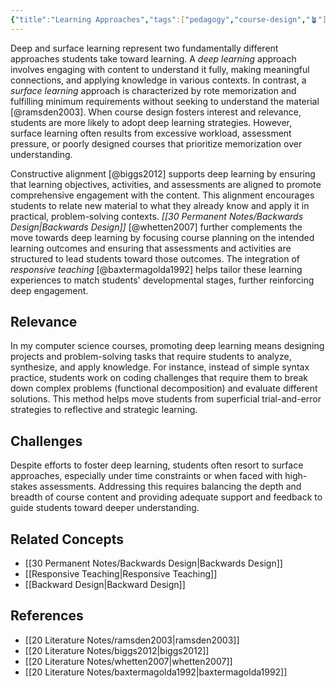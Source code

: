 ```yaml
---
{"title":"Learning Approaches","tags":["pedagogy","course-design","🪴"],"dg-publish":true,"created":"2024-08-30","modified":"2024-09-13","permalink":"/30-permanent-notes/learning-approaches/","dgPassFrontmatter":true,"updated":"2024-09-13"}
---
```



Deep and surface learning represent two fundamentally different approaches students take toward learning. A *deep learning* approach involves engaging with content to understand it fully, making meaningful connections, and applying knowledge in various contexts. In contrast, a *surface learning* approach is characterized by rote memorization and fulfilling minimum requirements without seeking to understand the material [@ramsden2003]. When course design fosters interest and relevance, students are more likely to adopt deep learning strategies. However, surface learning often results from excessive workload, assessment pressure, or poorly designed courses that prioritize memorization over understanding.

Constructive alignment [@biggs2012] supports deep learning by ensuring that learning objectives, activities, and assessments are aligned to promote comprehensive engagement with the content. This alignment encourages students to relate new material to what they already know and apply it in practical, problem-solving contexts. *[[30 Permanent Notes/Backwards Design\|Backwards Design]]* [@whetten2007] further complements the move towards deep learning by focusing course planning on the intended learning outcomes and ensuring that assessments and activities are structured to lead students toward those outcomes. The integration of *responsive teaching* [@baxtermagolda1992] helps tailor these learning experiences to match students' developmental stages, further reinforcing deep engagement.

## Relevance

In my computer science courses, promoting deep learning means designing projects and problem-solving tasks that require students to analyze, synthesize, and apply knowledge. For instance, instead of simple syntax practice, students work on coding challenges that require them to break down complex problems (functional decomposition) and evaluate different solutions. This method helps move students from superficial trial-and-error strategies to reflective and strategic learning.

## Challenges

Despite efforts to foster deep learning, students often resort to surface approaches, especially under time constraints or when faced with high-stakes assessments. Addressing this requires balancing the depth and breadth of course content and providing adequate support and feedback to guide students toward deeper understanding.

## Related Concepts

- [[30 Permanent Notes/Backwards Design\|Backwards Design]]
- [[Responsive Teaching\|Responsive Teaching]]
- [[Backward Design\|Backward Design]]

## References

- [[20 Literature Notes/ramsden2003\|ramsden2003]]
- [[20 Literature Notes/biggs2012\|biggs2012]]
- [[20 Literature Notes/whetten2007\|whetten2007]]
- [[20 Literature Notes/baxtermagolda1992\|baxtermagolda1992]]